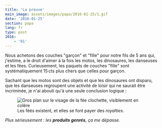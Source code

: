 ```yaml
---
title: 'La preuve'
main_image: assets/images/papa/2016-01-25/1.gif
date: '2016-01-25'
section: papa
lang: fr
type: post
2016:
    - '01'
---
```


Nous achetons des couches "garçon" et "fille" pour notre fils de 5 ans qui, j'estime, a le droit d'aimer à la fois les motos, les dinosaures, les danseuses et les fées. Curieusement, les paquets de couches "fille" sont systématiquement 15&thinsp;cts plus chers que celles pour garçon.

<!-- more -->

Sachant que les motos sont des objets et que les dinosaures ont disparu, que les danseuses regroupent une activité de loisir qui ne saurait être incriminée, je n'ai abouti qu'à une seule conclusion logique :

<figure>
  <img src="/assets/images/papa/2016-01-25/1.gif" alt="Gros plan sur le visage de la fée clochette, visiblement en colère" />
  <figcaption>Les féés existent, et elles se font payer des <em lang="en">royalties</em>.</figcaption>
</figure>

_Plus sérieusement : les **produits genrés**, ça me dépasse._
